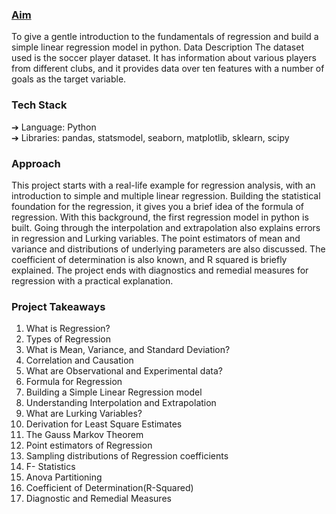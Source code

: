 <u><H3>  Aim </H3></u>
To give a gentle introduction to the fundamentals of regression and build a simple linear
regression model in python.
Data Description
The dataset used is the soccer player dataset. It has information about various players
from different clubs, and it provides data over ten features with a number of goals as the
target variable.

<H3> Tech Stack </H3>

➔ Language: Python <br/>
➔ Libraries: pandas, statsmodel, seaborn, matplotlib, sklearn, scipy <br/>


<H3> Approach </H3>
This project starts with a real-life example for regression analysis, with an introduction to
simple and multiple linear regression. Building the statistical foundation for the
regression, it gives you a brief idea of the formula of regression. With this background,
the first regression model in python is built. Going through the interpolation and
extrapolation also explains errors in regression and Lurking variables. The point
estimators of mean and variance and distributions of underlying parameters are also
discussed. The coefficient of determination is also known, and R squared is briefly
explained. The project ends with diagnostics and remedial measures for regression with
a practical explanation.

<H3> Project Takeaways </H3>

1. What is Regression? <br/>
2. Types of Regression <br/>
3. What is Mean, Variance, and Standard Deviation? <br/>
4. Correlation and Causation <br/>
5. What are Observational and Experimental data? <br/>
6. Formula for Regression <br/>
7. Building a Simple Linear Regression model <br/>
8. Understanding Interpolation and Extrapolation <br/>
9. What are Lurking Variables? <br/>
10. Derivation for Least Square Estimates <br/>
11. The Gauss Markov Theorem <br/>
12. Point estimators of Regression <br/>
13. Sampling distributions of Regression coefficients <br/>
14. F- Statistics <br/>
15. Anova Partitioning <br/>
16. Coefficient of Determination(R-Squared) <br/>
17. Diagnostic and Remedial Measures <br/>
